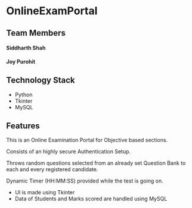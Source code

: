 # OnlineExamPortal

## Team Members

#### Siddharth Shah

#### Joy Purohit

## Technology Stack

- Python
- Tkinter
- MySQL

## Features

This is an Online Examination Portal for Objective based sections.

Consists of an highly secure Authentication Setup.

Throws random questions selected from an already set Question Bank to each and every registered candidate.

Dynamic Timer (HH:MM:SS) provided while the test is going on.

  - UI is made using Tkinter
  - Data of Students and Marks scored are handled using MySQL
